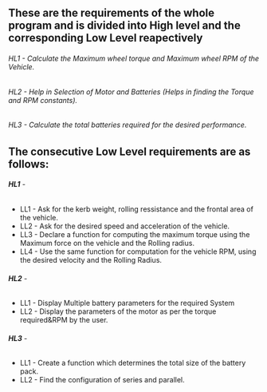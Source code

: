 ## These are the requirements of the whole program and is divided into High level and the corresponding Low Level reapectively
###### HL1 - Calculate the Maximum wheel torque and Maximum wheel RPM of the Vehicle. 
###### HL2 - Help in Selection of Motor and Batteries (Helps in finding the Torque and RPM constants).
###### HL3 - Calculate the total batteries required for the desired performance.

## The consecutive Low Level requirements are as follows:
###### **HL1** - 
- LL1 - Ask for the kerb weight, rolling ressistance and the frontal area of the vehicle.
- LL2 - Ask for the desired speed and acceleration of the vehicle.
- LL3 - Declare a function for computing the maximum torque using the Maximum force on the vehicle and the Rolling radius.
- LL4 - Use the same function for computation for the vehicle RPM, using the desired velocity and the Rolling Radius.

###### **HL2** - 
- LL1 - Display Multiple battery parameters for the required System
- LL2 - Display the parameters of the motor as per the torque required&RPM by the user.

###### **HL3** - 
- LL1 - Create a function which determines the total size of the battery pack.
- LL2 - Find the configuration of series and parallel.